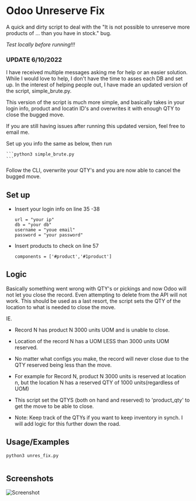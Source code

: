 
# Odoo Unreserve Fix

A quick and dirty script to deal with the 
"It is not possible to unreserve more products of ... than you have in stock." bug. 

*Test locally before running!!!*


### UPDATE 6/10/2022

I have received multiple messages asking me for help or an easier solution. While I would love to help, I don't have the time to asses each DB and set up. In the interest of helping people out, I have made an updated version of the script, simple_brute.py. 

This version of the script is much more simple, and basically takes in your login info, product and locatin ID's and overwrites it with enough QTY to close the bugged move. 

If you are still having issues after running this updated version, feel free to email me. 


Set up you info the same as below, then run 


    ```python3 simple_brute.py 
    ```   
Follow the CLI, overwrite your QTY's and you are now able to cancel the bugged move. 







## Set up 

 - Insert your login info on line 35 -38 
    ```python3 
    url = "your ip"
    db = "your db"
    username = "youe email"
    password = "your password"
    ```   
- Insert products to check on line 57
    ```python3 
    components = ['#product','#1product']
    ```   
    
## Logic

Basically something went wrong with QTY's or pickings and now Odoo will not let you close the record. Even attempting to delete from the API will not work. This should be used as a last resort, the script sets the QTY of the location to what is needed to close the move. 

IE.

- Record N has product N 3000 units UOM and is unable to close. 
- Location of the record N has a UOM LESS than 3000 units UOM reserved.
- No matter what configs you make, the record will never close due to the QTY reserved being less than the move. 
- For example for Record N, product N 3000 units is reserved at location n, but the location N has a reserved QTY of 1000 units(regardless of UOM)

- This script set the QTYS (both on hand and reserved) to 'product_qty' to get the move to be able to close. 
- Note: Keep track of the QTYs if you want to keep inventory in synch. I will add logic for this further down the road.
## Usage/Examples

```python3
python3 unres_fix.py


```


## Screenshots

![Screenshot](https://i2.paste.pics/76df673157642ff1748b7f6bcc6afe77.png)

